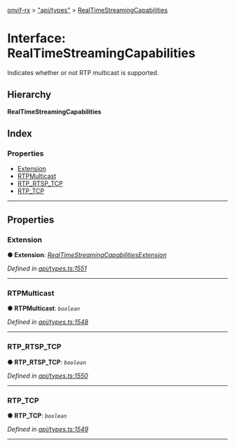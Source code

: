 [onvif-rx](../README.md) > ["api/types"](../modules/_api_types_.md) > [RealTimeStreamingCapabilities](../interfaces/_api_types_.realtimestreamingcapabilities.md)

# Interface: RealTimeStreamingCapabilities

Indicates whether or not RTP multicast is supported.

## Hierarchy

**RealTimeStreamingCapabilities**

## Index

### Properties

* [Extension](_api_types_.realtimestreamingcapabilities.md#extension)
* [RTPMulticast](_api_types_.realtimestreamingcapabilities.md#rtpmulticast)
* [RTP_RTSP_TCP](_api_types_.realtimestreamingcapabilities.md#rtp_rtsp_tcp)
* [RTP_TCP](_api_types_.realtimestreamingcapabilities.md#rtp_tcp)

---

## Properties

<a id="extension"></a>

###  Extension

**● Extension**: *[RealTimeStreamingCapabilitiesExtension](_api_types_.realtimestreamingcapabilitiesextension.md)*

*Defined in [api/types.ts:1551](https://github.com/patrickmichalina/onvif-rx/blob/1596479/src/api/types.ts#L1551)*

___
<a id="rtpmulticast"></a>

###  RTPMulticast

**● RTPMulticast**: *`boolean`*

*Defined in [api/types.ts:1548](https://github.com/patrickmichalina/onvif-rx/blob/1596479/src/api/types.ts#L1548)*

___
<a id="rtp_rtsp_tcp"></a>

###  RTP_RTSP_TCP

**● RTP_RTSP_TCP**: *`boolean`*

*Defined in [api/types.ts:1550](https://github.com/patrickmichalina/onvif-rx/blob/1596479/src/api/types.ts#L1550)*

___
<a id="rtp_tcp"></a>

###  RTP_TCP

**● RTP_TCP**: *`boolean`*

*Defined in [api/types.ts:1549](https://github.com/patrickmichalina/onvif-rx/blob/1596479/src/api/types.ts#L1549)*

___

